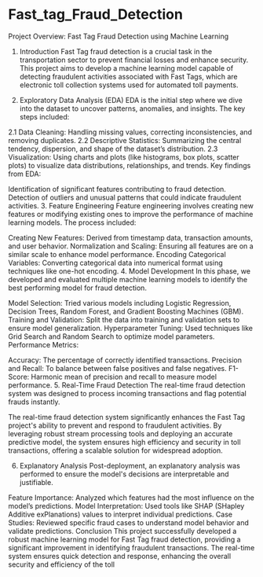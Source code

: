 # Fast_tag_Fraud_Detection
Project Overview: Fast Tag Fraud Detection using Machine Learning
1. Introduction
Fast Tag fraud detection is a crucial task in the transportation sector to prevent financial losses and enhance security. This project aims to develop a machine learning model capable of detecting fraudulent activities associated with Fast Tags, which are electronic toll collection systems used for automated toll payments.

2. Exploratory Data Analysis (EDA)
EDA is the initial step where we dive into the dataset to uncover patterns, anomalies, and insights. The key steps included:

2.1 Data Cleaning: Handling missing values, correcting inconsistencies, and removing duplicates.
2.2 Descriptive Statistics: Summarizing the central tendency, dispersion, and shape of the dataset’s distribution.
2.3 Visualization: Using charts and plots (like histograms, box plots, scatter plots) to visualize data distributions, relationships, and trends.
Key findings from EDA:

Identification of significant features contributing to fraud detection.
Detection of outliers and unusual patterns that could indicate fraudulent activities.
3. Feature Engineering
Feature engineering involves creating new features or modifying existing ones to improve the performance of machine learning models. The process included:

Creating New Features: Derived from timestamp data, transaction amounts, and user behavior.
Normalization and Scaling: Ensuring all features are on a similar scale to enhance model performance.
Encoding Categorical Variables: Converting categorical data into numerical format using techniques like one-hot encoding.
4. Model Development
In this phase, we developed and evaluated multiple machine learning models to identify the best performing model for fraud detection.

Model Selection: Tried various models including Logistic Regression, Decision Trees, Random Forest, and Gradient Boosting Machines (GBM).
Training and Validation: Split the data into training and validation sets to ensure model generalization.
Hyperparameter Tuning: Used techniques like Grid Search and Random Search to optimize model parameters.
Performance Metrics:

Accuracy: The percentage of correctly identified transactions.
Precision and Recall: To balance between false positives and false negatives.
F1-Score: Harmonic mean of precision and recall to measure model performance.
5. Real-Time Fraud Detection
The real-time fraud detection system was designed to process incoming transactions and flag potential frauds instantly.

The real-time fraud detection system significantly enhances the Fast Tag project's ability to prevent and respond to fraudulent activities. By leveraging robust stream processing tools and deploying an accurate predictive model, the system ensures high efficiency and security in toll transactions, offering a scalable solution for widespread adoption.

6. Explanatory Analysis
Post-deployment, an explanatory analysis was performed to ensure the model's decisions are interpretable and justifiable.

Feature Importance: Analyzed which features had the most influence on the model’s predictions.
Model Interpretation: Used tools like SHAP (SHapley Additive exPlanations) values to interpret individual predictions.
Case Studies: Reviewed specific fraud cases to understand model behavior and validate predictions.
Conclusion
This project successfully developed a robust machine learning model for Fast Tag fraud detection, providing a significant improvement in identifying fraudulent transactions. The real-time system ensures quick detection and response, enhancing the overall security and efficiency of the toll 

